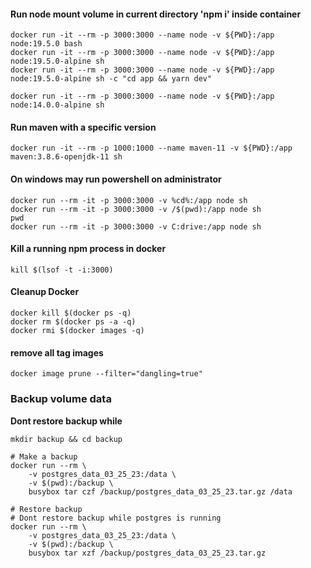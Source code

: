 #### Run node mount volume in current directory 'npm i' inside container

```
docker run -it --rm -p 3000:3000 --name node -v ${PWD}:/app node:19.5.0 bash
docker run -it --rm -p 3000:3000 --name node -v ${PWD}:/app node:19.5.0-alpine sh
docker run -it --rm -p 3000:3000 --name node -v ${PWD}:/app node:19.5.0-alpine sh -c "cd app && yarn dev"

docker run -it --rm -p 3000:3000 --name node -v ${PWD}:/app node:14.0.0-alpine sh
```

#### Run maven with a specific version

```
docker run -it --rm -p 1000:1000 --name maven-11 -v ${PWD}:/app maven:3.8.6-openjdk-11 sh
```

#### On windows may run powershell on administrator

```
docker run --rm -it -p 3000:3000 -v %cd%:/app node sh
docker run --rm -it -p 3000:3000 -v /$(pwd):/app node sh
pwd
docker run --rm -it -p 3000:3000 -v C:drive:/app node sh
```

#### Kill a running npm process in docker

```
kill $(lsof -t -i:3000)
```

#### Cleanup Docker

```
docker kill $(docker ps -q)
docker rm $(docker ps -a -q)
docker rmi $(docker images -q)

```
#### remove all <none> tag images 
```
docker image prune --filter="dangling=true"
```

### Backup volume data
**Dont restore backup while**
```
mkdir backup && cd backup

# Make a backup
docker run --rm \
    -v postgres_data_03_25_23:/data \
    -v $(pwd):/backup \
    busybox tar czf /backup/postgres_data_03_25_23.tar.gz /data
    
# Restore backup
# Dont restore backup while postgres is running
docker run --rm \
    -v postgres_data_03_25_23:/data \
    -v $(pwd):/backup \
    busybox tar xzf /backup/postgres_data_03_25_23.tar.gz
```
